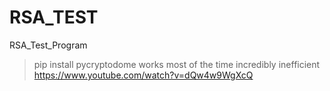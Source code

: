 # RSA_TEST
RSA_Test_Program
>pip install pycryptodome
>works most of the time
>incredibly inefficient
>https://www.youtube.com/watch?v=dQw4w9WgXcQ
